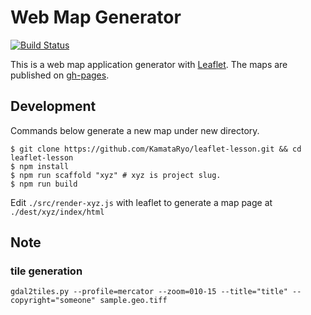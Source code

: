 # Web Map Generator

[![Build Status](https://travis-ci.org/KamataRyo/leaflet-lesson.svg?branch=master)](https://travis-ci.org/KamataRyo/leaflet-lesson)

This is a web map application generator with [Leaflet](http://leafletjs.com/).
The maps are published on [gh-pages](https://kamataryo.github.io/leaflet-lesson/).

## Development

Commands below generate a new map under new directory.

```
$ git clone https://github.com/KamataRyo/leaflet-lesson.git && cd leaflet-lesson
$ npm install
$ npm run scaffold "xyz" # xyz is project slug.
$ npm run build
```

Edit `./src/render-xyz.js` with leaflet to generate a map page at `./dest/xyz/index/html`

## Note

### tile generation
```
gdal2tiles.py --profile=mercator --zoom=010-15 --title="title" --copyright="someone" sample.geo.tiff
```
